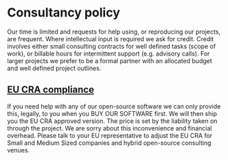 # Consultancy policy

Our time is limited and requests for help using, or reproducing our projects, are frequent. Where intellectual input is required we ask for credit. Credit involves either small consulting contracts for well defined tasks (scope of work), or billable hours for intermittent support (e.g. advisory calls). For larger projects we prefer to be a formal partner with an allocated budget and well defined project outlines.

## [EU CRA compliance](https://digital-strategy.ec.europa.eu/en/policies/cyber-resilience-act)

If you need help with any of our open-source software we can only provide this, legally, to you when you BUY OUR SOFTWARE first. We will then ship you the EU CRA approved version. The price is set by the liability taken on through the project. We are sorry about this inconvenience and financial overhead. Please talk to your EU representative to adjust the EU CRA for Small and Medium Sized companies and hybrid open-source consulting venues.
